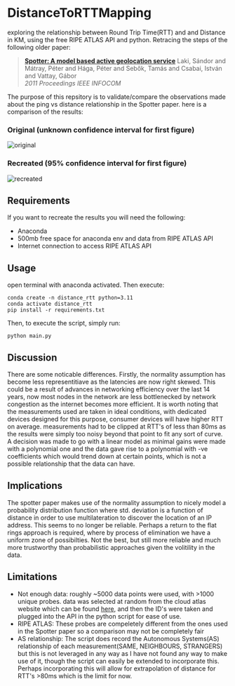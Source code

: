 # DistanceToRTTMapping
exploring the relationship between Round Trip Time(RTT) and and Distance in KM, using the free RIPE ATLAS API and python. Retracing the steps of the following older paper:
> [**Spotter: A model based active geolocation service**]([https://doi.org/10.1109/INFCOM.2011.5935165](https://doi.org/10.1109/INFCOM.2011.5935165))  
> Laki, Sándor and Mátray, Péter and Hága, Péter and Sebők, Tamás and Csabai, István and Vattay, Gábor <br>
> *2011 Proceedings IEEE INFOCOM*

The purpose of this repsitory is to validate/compare the observations made about the ping vs distance relationship in the Spotter paper. here is a comparison of the results:
### Original (unknown confidence interval for first figure)
![original](https://github.com/user-attachments/assets/ac776a7f-ffb8-4104-b02a-3fe8a9cf94e0)

### Recreated (95% confidence interval for first figure)
![recreated](https://github.com/user-attachments/assets/a54044d2-50e5-4d4d-9821-f8cc5aa5e86b)


## Requirements
If you want to recreate the results you will need the following:
- Anaconda
- 500mb free space for anaconda env and data from RIPE ATLAS API
- Internet connection to access RIPE ATLAS API
## Usage
open terminal with anaconda activated. Then execute:
```
conda create -n distance_rtt python=3.11
conda activate distance_rtt
pip install -r requirements.txt
```
Then, to execute the script, simply run:
```
python main.py
```
## Discussion
There are some noticable differences. Firstly, the normality assumption has become less representitiave as the latencies are now right skewed. This could be a result of advances in networking efficiency over the last 14 years, now most nodes in the network are less bottlenecked by network congestion as the internet becomes more efficient. It is worth noting that the measurements used are taken in ideal conditions, with dedicated devices designed for this purpose, consumer devices will have higher RTT on average. measurements had to be clipped at RTT's of less than 80ms as the results were simply too noisy beyond that point to fit any sort of curve. A decision was made to go with a linear model as minimal gains were made with a polynomial one and the data gave rise to a polynomial with -ve coefficients which would trend down at certain points, which is not a possible relationship that the data can have.
## Implications
The spotter paper makes use of the normality assumption to nicely model a probability distribution function where std. deviation is a function of distance in order to use multilateration to discover the location of an IP address. This seems to no longer be reliable. Perhaps a return to the flat rings approach is required, where by process of elimination we have a uniform zone of possibilties. Not the best, but still more reliable and much more trustworthy than probabilistic approaches given the volitility in the data.
## Limitations
- Not enough data: roughly ~5000 data points were used, with >1000 unique probes. data was selected at random from the cloud atlas website which can be found [here](https://atlas.ripe.net/measurements/public), and then the ID's were taken and plugged into the API in the python script for ease of use.
- RIPE ATLAS: These probes are compeletely different from the ones used in the Spotter paper so a comparison may not be completely fair
- AS relationship: The script does record the Autonomous Systems(AS) relationship of each measurement(SAME, NEIGHBOURS, STRANGERS) but this is not leveraged in any way as I have not found any way to make use of it, though the script can easily be extended to incorporate this. Perhaps incorporating this will allow for extrapolation of distance for RTT's >80ms which is the limit for now.
